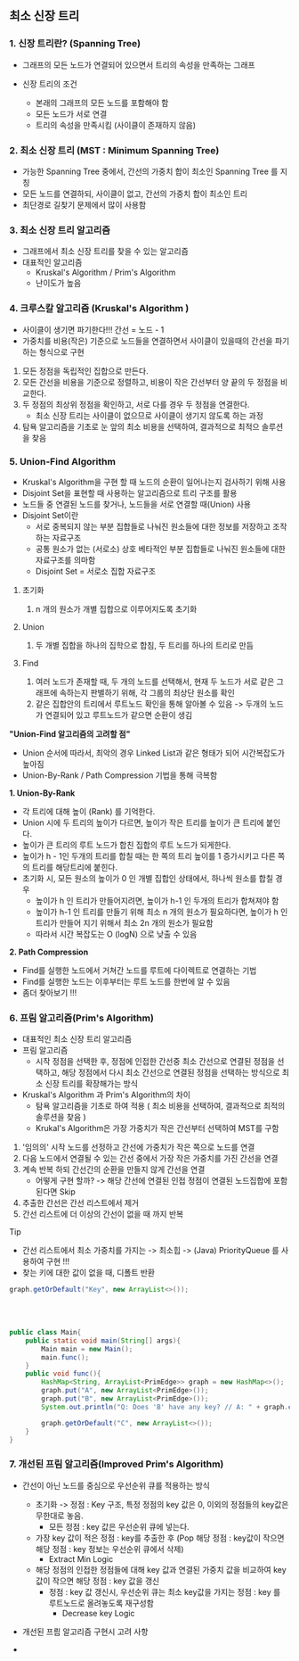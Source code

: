 ## 최소 신장 트리

### 1. 신장 트리란? (Spanning Tree)
* 그래프의 모든 노드가 연결되어 있으면서 트리의 속성을 만족하는 그래프

* 신장 트리의 조건
  * 본래의 그래프의 모든 노드를 포함해야 함
  * 모든 노드가 서로 연결
  * 트리의 속성을 만족시킴 (사이클이 존재하지 않음)

### 2. 최소 신장 트리 (MST : Minimum Spanning Tree)

* 가능한 Spanning Tree 중에서, 간선의 가중치 합이 최소인 Spanning Tree 를 지칭
* 모든 노드를 연결하되, 사이클이 없고, 간선의 가중치 합이 최소인 트리
* 최단경로 길찾기 문제에서 많이 사용함

### 3. 최소 신장 트리 알고리즘

* 그래프에서 최소 신장 트리를 찾을 수 있는 알고리즘
* 대표적인 알고리즘
  * Kruskal's Algorithm / Prim's Algorithm
  * 난이도가 높음 


### 4. 크루스칼 알고리즘 (Kruskal's Algorithm )

* 사이클이 생기면 파기한다!!! 간선 = 노드 - 1
* 가중치를 비용(작은) 기준으로 노드들을 연결하면서 사이클이 있을때의 간선을 파기하는 형식으로 구현

1. 모든 정점을 독립적인 집합으로 만든다.
2. 모든 간선을 비용을 기준으로 정렬하고, 비용이 작은 간선부터 양 끝의 두 정점을 비교한다.
3. 두 정점의 최상위 정점을 확인하고, 서로 다를 경우 두 정점을 연결한다.
   * 최소 신장 트리는 사이클이 없으므로 사이클이 생기지 않도록 하는 과정
4. 탐욕 알고리즘을 기초로 눈 앞의 최소 비용을 선택하여, 결과적으로 최적으 솔루션을 찾음

### 5. Union-Find Algorithm

* Kruskal's Algorithm을 구현 할 때 노드의 순환이 일어나는지 검사하기 위해 사용
* Disjoint Set을 표현할 때 사용하는 알고리즘으로 트리 구조를 활용
* 노드들 중 연결된 노드를 찾거나, 노드들을 서로 연결할 때(Union) 사용
* Disjoint Set이란
  * 서로 중복되지 않는 부분 집합들로 나눠진 원소들에 대한 정보를 저장하고 조작하는 자료구조
  * 공통 원소가  없는 (서로소) 상호 베타적인 부분 집합들로 나눠진 원소들에 대한 자료구조를 의마함
  * Disjoint Set = 서로소 집합 자료구조

1. 초기화 
   1. n 개의 원소가 개별 집합으로 이루어지도록 초기화

2. Union
   1. 두 개별 집합을 하나의 집학으로 합침, 두 트리를 하나의 트리로 만듬

3. Find
   1. 여러 노드가 존재할 때, 두 개의 노드를 선택해서, 현재 두 노드가 서로 같은 그래프에 속하는지 판별하기 위해, 각 그룹의 최상단 원소를 확인
   2. 같은 집합안의 트리에서 루트노드 확인을 통해 알아볼 수 있음 -> 두개의 노드가 연결되어 있고 루트노드가 같으면 순환이 생김

**"Union-Find 알고리즘의 고려할 점"**

* Union 순서에 따라서, 최악의 경우 Linked List과 같은 형태가 되어 시간복잡도가 높아짐
* Union-By-Rank / Path Compression 기법을 통해 극복함

**1. Union-By-Rank**
* 각 트리에 대해 높이 (Rank) 를 기억한다.
* Union 시에 두 트리의 높이가 다르면, 높이가 작은 트리를 높이가 큰 트리에 붙인다.
* 높이가 큰 트리의 루트 노드가 합친 집합의 루트 노드가 되게한다.
* 높이가 h - 1인 두개의 트리를 합칠 때는 한 쪽의 트리 높이를 1 증가시키고 다른 쪽의 트리를 해당트리에 붙힌다.
* 초기화 시, 모든 원소의 높이가 0 인 개별 집합인 상태에서, 하나씩 원소를 합칠 경우
  * 높이가 h 인 트리가 만들어지려면, 높이가 h-1 인 두개의 트리가 합쳐져야 함
  * 높이가 h-1 인 트리를 만들기 위해 최소 n 개의 원소가 필요하다면, 높이가 h 인 트리가 만들어 지기 위해서 최소 2n 개의 원소가 필요함
  * 따라서 시간 복잡도는 O (logN) 으로 낮출 수 있음


**2. Path Compression**
* Find를 실행한 노드에서 거쳐간 노드를 루트에 다이렉트로 연결하는 기법
* Find를 실행한 노드는 이후부터는 루트 노드를 한번에 알 수 있음
* 좀더 찾아보기 !!!

### 6. 프림 알고리즘(Prim's Algorithm)
* 대표적인 최소 신장 트리 알고리즘
* 프림 알고리즘
  * 시작 정점을 선택한 후, 정점에 인접한 간선중 최소 간선으로 연결된 정점을 선택하고, 해당 정점에서 다시 최소 간선으로 연결된 정점을 선택하는 방식으로 최소 신장 트리를 확장해가는 방식
* Kruskal's Algorithm 과 Prim's Algorithm의 차이
  * 탐욕 알고리즘을 기초로 하여 적용 ( 최소 비용을 선택하여, 결과적으로 최적의 솔루션을 찾음 )
  * Krukal's Algorithm은 가장 가중치가 작은 간선부터 선택하여 MST를 구함

1. '임의의' 시작 노드를 선정하고 간선에 가중치가 작은 쪽으로 노드를 연결 
2. 다음 노드에서 연결될 수 있는 간선 중에서 가장 작은 가중치를 가진 간선을 연결
3. 계속 반복 하되 간선간의 순환을 만들지 않게 간선을 연결
   - 어떻게 구현 할까? -> 해당 간선에 연결된 인접 정점이 연결된 노드집합에 포함된다면 Skip
4. 추출한 간선은 간선 리스트에서 제거
5. 간선 리스트에 더 이상의 간선이 없을 때 까지 반복

Tip
- 간선 리스트에서 최소 가중치를 가지는 -> 최소힙 -> (Java) PriorityQueue 를 사용하여 구현 !!!
- 찾는 키에 대한 값이 없을 때, 디폴트 반환
```java
graph.getOrDefault("Key", new ArrayList<>());
```
<br><br>

```java
public class Main{
    public static void main(String[] args){
        Main main = new Main();
        main.func();
    }
    public void func(){
        HashMap<String, ArrayList<PrimEdge>> graph = new HashMap<>();
        graph.put("A", new ArrayList<PrimEdge>());
        graph.put("B", new ArrayList<PrimEdge>());
        System.out.println("Q: Does 'B' have any key? // A: " + graph.containsKey("B"));

        graph.getOrDefault("C", new ArrayList<>());
    }
}
```
### 7. 개선된 프림 알고리즘(Improved Prim's Algorithm)

* 간선이 아닌 노드를 중심으로 우선순위 큐를 적용하는 방식
  * 초기화 -> 정점 : Key 구조, 특정 정점의 key 값은 0, 이외의 정점들의 key값은 무한대로 놓음.
    * 모든 정점 : key 값은 우선순위 큐에 넣는다.
  * 가장 key 값이 적은 정점 : key를 추출한 후 (Pop 해당 정점 : key값이 작으면 해당 정점 : key 정보는 우선순위 큐에서 삭제)
    * Extract Min Logic
  * 해당 정점의 인접한 정점들에 대해 key 값과 연결된 가중치 값을 비교하여 key값이 작으면 해당 정점 : key 값을 갱신
    * 정점 : key 값 갱신시, 우선순위 큐는 최소 key값을 가지는 정점 : key 를 루트노드로 올려놓도록 재구성함 
      * Decrease key Logic


* 개선된 프릠 알고리즘 구현시 고려 사항
* 